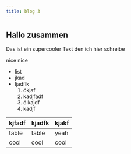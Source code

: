 ```yaml
---
title: blog 3
---
```

## Hallo zusammen

Das ist ein supercooler Text den ich hier schreibe

nice nice

- list
- jkad
- ljadflk
    1. ökjaf
    2. kadjfadf
    3. ölkajdf
    4. kadjf

|kjfadf|kjadfk|kjakf|
|---|---|---|
|table|table|yeah|
|cool|cool|cool|
